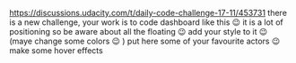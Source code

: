 https://discussions.udacity.com/t/daily-code-challenge-17-11/453731
    there is a new challenge, your work is to code dashboard like this :wink:
    it is a lot of positioning so be aware about all the floating :wink:
    add your style to it :wink: (maye change some colors :wink: )
    put here some of your favourite actors :wink:
    make some hover effects
